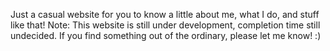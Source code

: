 Just a casual website for you to know a little about me, what I do, and stuff like that! 
Note: This website is still under development, completion time still undecided. If you find something out of the ordinary, please let me know! :)
